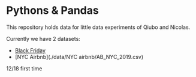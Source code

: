 # Pythons &amp; Pandas

This repository holds data for little data experiments of Qiubo and Nicolas.

Currently we have 2 datasets:

* [Black Friday](./data/black-friday/BlackFriday.csv)
* [NYC Airbnb](./data/NYC airbnb/AB_NYC_2019.csv)


12/18 first time